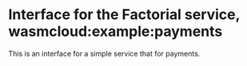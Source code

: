 # Interface for the Factorial service, wasmcloud:example:payments

This is an interface for a simple service that for payments.
